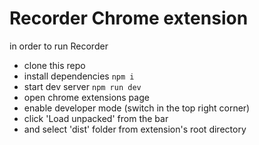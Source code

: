 # Recorder Chrome extension

in order to run Recorder
- clone this repo
- install dependencies ```npm i```
- start dev server ```npm run dev```
- open chrome extensions page
- enable developer mode (switch in the top right corner)
- click 'Load unpacked' from the bar
- and select 'dist' folder from extension's root directory


